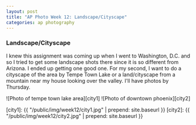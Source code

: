 ```yaml
---
layout: post
title: "AP Photo Week 12: Landscape/Cityscape"
categories: ap photography
---
```


### Landscape/Cityscape

I knew this assignment was coming up when I went to Washington, D.C. and
so I tried to get some landscape shots there since it is so different
from Arizona. I ended up getting one good one. For my second, I want to
do a cityscape of the area by Tempe Town Lake or a land/cityscape from a
mountain near my house looking over the valley. I'll have photos by Thursday.

![Photo of tempe town lake area][city1]
![Photo of downtown phoenix][city2]

[city1]: {{ "/public/img/week12/city1.jpg" | prepend: site.baseurl }}
[city2]: {{ "/public/img/week12/city2.jpg" | prepend: site.baseurl }}
